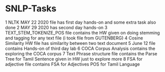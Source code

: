 # SNLP-Tasks
1 NLTK MAY 22 2020 file has first day hands-on and some extra task also done
2 MAY 29 2020 has second day hands-on
3 TEXT_STEM_TOKENIZE_POS file contains the HW given on doing stemming and tagging for any text file (i took file from GUTENBERG)
4 Cosine Similarity HW file has similarity between two text document
5 June 12 file contains Hands-on of third day lab
6 COCA Corpus Analysis contains the exploring the COCA corpus
7 Text Phrase structure file contains the Parse Tree for Tamil Sentence given in HW just to explore more
8 FSA for adjective file contains FSA for Adjectives POS for Tamil Language
